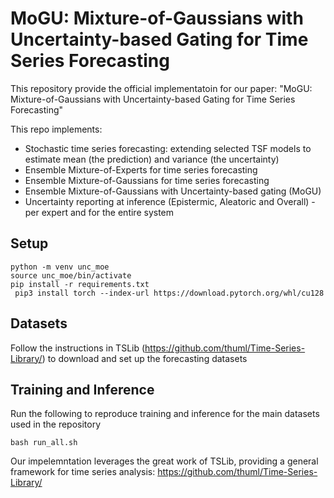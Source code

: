 # MoGU: Mixture-of-Gaussians with Uncertainty-based Gating for Time Series Forecasting

This repository provide the official implementatoin for our paper: "MoGU: Mixture-of-Gaussians with Uncertainty-based Gating for Time Series Forecasting"

This repo implements:
- Stochastic time series forecasting: extending selected TSF models to estimate mean (the prediction) and variance (the uncertainty) 
- Ensemble Mixture-of-Experts for time series forecasting
- Ensemble Mixture-of-Gaussians for time series forecasting
- Ensemble Mixture-of-Gaussians with Uncertainty-based gating (MoGU)
- Uncertainty reporting at inference (Epistermic, Aleatoric and Overall) - per expert and for the entire system

## Setup
```
python -m venv unc_moe
source unc_moe/bin/activate
pip install -r requirements.txt
 pip3 install torch --index-url https://download.pytorch.org/whl/cu128
```

## Datasets
Follow the instructions in TSLib (https://github.com/thuml/Time-Series-Library/) to download and set up the forecasting datasets 

## Training and Inference
Run the following to reproduce training and inference for the main datasets used in the repository
```
bash run_all.sh
```


Our impelemntation leverages the great work of TSLib, providing a general framework for time series analysis:
https://github.com/thuml/Time-Series-Library/


